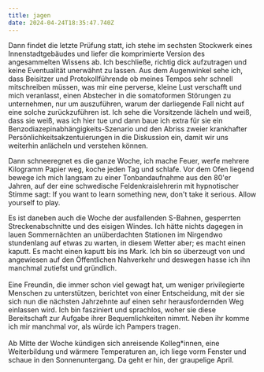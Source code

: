 ```yaml
---
title: jagen
date: 2024-04-24T18:35:47.740Z
---
```

Dann findet die letzte Prüfung statt, ich stehe im sechsten Stockwerk eines Innenstadtgebäudes und liefer die komprimierte Version des angesammelten Wissens ab. Ich beschließe, richtig dick aufzutragen und keine Eventualität unerwähnt zu lassen. Aus dem Augenwinkel sehe ich, dass Beisitzer und Protokollführende ob meines Tempos sehr schnell mitschreiben müssen, was mir eine perverse, kleine Lust verschafft und mich veranlasst, einen Abstecher in die somatoformen Störungen zu unternehmen, nur um auszuführen, warum der darliegende Fall nicht auf eine solche zurückzuführen ist. Ich sehe die Vorsitzende lächeln und weiß, dass sie weiß, was ich hier tue und dann baue ich extra für sie ein Benzodiazepinabhängigkeits-Szenario und den Abriss zweier krankhafter Persönlichkeitsakzentuierungen in die Diskussion ein, damit wir uns weiterhin anlächeln und verstehen können.

Dann schneeregnet es die ganze Woche, ich mache Feuer, werfe mehrere Kilogramm Papier weg, koche jeden Tag und schlafe. Vor dem Ofen liegend bewege ich mich langsam zu einer Tonbandaufnahme aus den 80'er Jahren, auf der eine schwedische Feldenkraislehrerin mit hypnotischer Stimme sagt: If you want to learn something new, don't take it serious. Allow yourself to play.

Es ist daneben auch die Woche der ausfallenden S-Bahnen, gesperrten Streckenabschnitte und des eisigen Windes. Ich hätte nichts dagegen in lauen Sommernächten an unüberdachten Stationen im Nirgendwo stundenlang auf etwas zu warten, in diesem Wetter aber; es macht einen kaputt. Es macht einen kaputt bis ins Mark. Ich bin so überzeugt von und angewiesen auf den Öffentlichen Nahverkehr und deswegen hasse ich ihn manchmal zutiefst und gründlich.\
\
Eine Freundin, die immer schon viel gewagt hat, um weniger privilegierte Menschen zu unterstützen, berichtet von einer Entscheidung, mit der sie sich nun die nächsten Jahrzehnte auf einen sehr herausfordernden Weg einlassen wird. Ich bin fasziniert und sprachlos, woher sie diese Bereitschaft zur Aufgabe ihrer Bequemlichkeiten nimmt. Neben ihr komme ich mir manchmal vor, als würde ich Pampers tragen.\
\
Ab Mitte der Woche kündigen sich anreisende Kolleg*innen, eine Weiterbildung und wärmere Temperaturen an, ich liege vorm Fenster und schaue in den Sonnenuntergang. Da geht er hin, der graupelige April.
